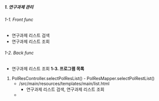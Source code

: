 ##### 1. 연구과제 관리
###### 1-1. Front func
- 연구과제 리스트 검색
- 연구과제 리스트 조회
###### 1-2.  Back func
- 연구과제 리스트 조회
**1-3. 프로그램 목록**
1. PolResController.selectPolResList() - PolResMapper.selectPolRestList()
	- /src/main/resources/templates/main/list.html
		- 연구과제 리스트 검색, 연구과제 리스트 조회
	- 

